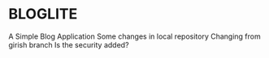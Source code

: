 # BLOGLITE
A Simple Blog Application
Some changes in local repository
Changing from girish branch
Is the security added?
